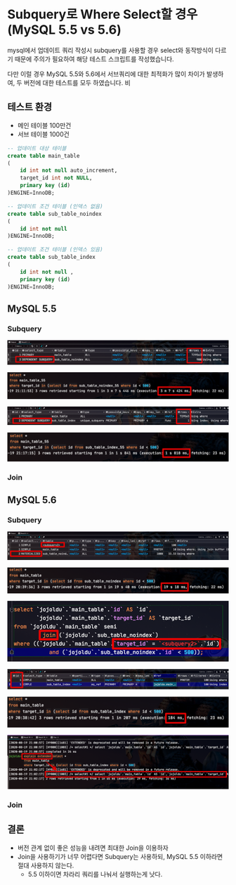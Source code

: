 # Subquery로 Where Select할 경우 (MySQL 5.5 vs 5.6)

mysql에서 업데이트 쿼리 작성시 subquery를 사용할 경우 select와 동작방식이 다르기 때문에 주의가 필요하여 해당 테스트 스크립트를 작성했습니다.

다만 이럴 경우 MySQL 5.5와 5.6에서 서브쿼리에 대한 최적화가 많이 차이가 발생하여, 두 버전에 대한 테스트를 모두 하였습니다.  비

## 테스트 환경

* 메인 테이블 100만건
* 서브 테이블 1000건

```sql
-- 업데이트 대상 테이블
create table main_table
(
    id int not null auto_increment,
    target_id int not NULL,
    primary key (id)
)ENGINE=InnoDB;
```

```sql
-- 업데이트 조건 테이블 (인덱스 없음)
create table sub_table_noindex
(
    id int not null
)ENGINE=InnoDB;
```
 
```sql 
-- 업데이트 조건 테이블 (인덱스 있음)
create table sub_table_index
(
    id int not null ,
    primary key (id)
)ENGINE=InnoDB;
```


## MySQL 5.5

### Subquery

![55_no_index](./images/55_no_index.png)

![55_no_index_time](./images/55_no_index_time.png)

![55_index](./images/55_index.png)

![55_index_time](./images/55_index_time.png)

### Join

## MySQL 5.6

### Subquery

![56_no_index](./images/56_no_index.png)

![56_no_index_time](./images/56_no_index_time.png)

![56_no_index_extended](./images/56_no_index_extended.png)

![56_index](./images/56_index.png)

![56_index_time](./images/56_index_time.png)

![56_index_extended](./images/56_index_extended.png)

### Join

## 결론

* 버전 관계 없이 좋은 성능을 내려면 최대한 Join을 이용하자
* Join을 사용하기가 너무 어렵다면 Subquery는 사용하되, MySQL 5.5 이하라면 절대 사용하지 않는다.
  * 5.5 이하이면 차라리 쿼리를 나눠서 실행하는게 낫다.
